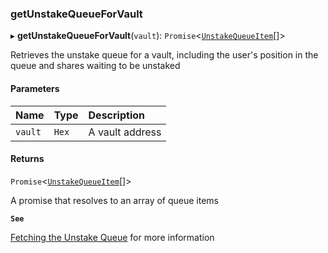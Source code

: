 ### getUnstakeQueueForVault

▸ **getUnstakeQueueForVault**(`vault`): `Promise`\<[`UnstakeQueueItem`](../../../interfaces/UnstakeQueueItem.md)[]\>

Retrieves the unstake queue for a vault, including the user's position in the queue and shares waiting to be unstaked

#### Parameters

| Name | Type | Description |
| :------ | :------ | :------ |
| `vault` | `Hex` | A vault address |

#### Returns

`Promise`\<[`UnstakeQueueItem`](../../../interfaces/UnstakeQueueItem.md)[]\>

A promise that resolves to an array of queue items

**`See`**

[Fetching the Unstake Queue](https://chorus-one.gitbook.io/opus-pool-sdk-1.0/build-your-staking-dapp/4-unstaking#fetching-the-unstake-queue) for more information